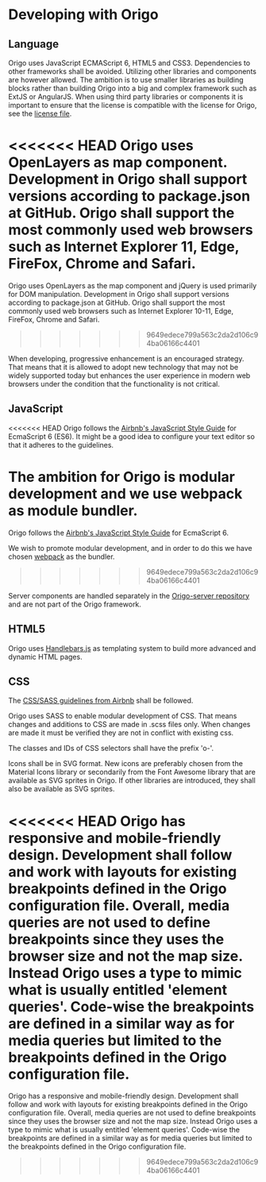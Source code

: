 # Developing with Origo

## Language
Origo uses JavaScript ECMAScript 6, HTML5 and CSS3. Dependencies to other frameworks shall be avoided. Utilizing other libraries and components are however allowed. The ambition is to use smaller libraries as building blocks rather than building Origo into a big and complex framework such as ExtJS or AngularJS. When using third party libraries or components it is important to ensure that the license is compatible with the license for Origo, see the [license file](LICENSE.txt). 

<<<<<<< HEAD
Origo uses OpenLayers as map component. Development in Origo shall support versions according to package.json at GitHub. Origo shall support the most commonly used web browsers such as Internet Explorer 11, Edge, FireFox, Chrome and Safari. 
=======
Origo uses OpenLayers as the map component and jQuery is used primarily for DOM manipulation. Development in Origo shall support versions according to package.json at GitHub. Origo shall support the most commonly used web browsers such as Internet Explorer 10-11, Edge, FireFox, Chrome and Safari. 
>>>>>>> 9649edece799a563c2da2d106c94ba06166c4401

When developing, progressive enhancement is an encouraged strategy. That means that it is allowed to adopt new technology that may not be widely supported today but enhances the user experience in modern web browsers under the condition that the functionality is not critical.

## JavaScript
<<<<<<< HEAD
Origo follows the [Airbnb's JavaScript Style Guide](https://github.com/airbnb/javascript) for EcmaScript 6 (ES6). It might be a good idea to configure your text editor so that it adheres to the guidelines.

The ambition for Origo is modular development and we use webpack as module bundler.
=======
Origo follows the [Airbnb's JavaScript Style Guide](https://github.com/airbnb/javascript) for EcmaScript 6.

We wish to promote modular development, and in order to do this we have chosen [webpack](https://github.com/webpack/webpack) as the bundler.
>>>>>>> 9649edece799a563c2da2d106c94ba06166c4401

Server components are handled separately in the [Origo-server repository](https://github.com/origo-map/origo-server) and are not part of the Origo framework.

## HTML5
Origo uses [Handlebars.js](http://handlebarsjs.com/) as templating system to build more advanced and dynamic HTML pages.

## CSS
The [CSS/SASS guidelines from Airbnb](https://github.com/airbnb/css) shall be followed.

Origo uses SASS to enable modular development of CSS. That means changes and additions to CSS are made in .scss files only. When changes are made it must be verified they are not in conflict with existing css. 

The classes and IDs of CSS selectors shall have the prefix 'o-'.

Icons shall be in SVG format. New icons are preferably chosen from the Material Icons library or secondarily from the Font Awesome library that are available as SVG sprites in Origo. If other libraries are introduced, they shall also be available as SVG sprites.

<<<<<<< HEAD
Origo has responsive and mobile-friendly design. Development shall follow and work with layouts for existing breakpoints defined in the Origo configuration file. Overall, media queries are not used to define breakpoints since they uses the browser size and not the map size. Instead Origo uses a type to mimic what is usually entitled 'element queries'. Code-wise the breakpoints are defined in a similar way as for media queries but limited to the breakpoints defined in the Origo configuration file.
=======
Origo has a responsive and mobile-friendly design. Development shall follow and work with layouts for existing breakpoints defined in the Origo configuration file. Overall, media queries are not used to define breakpoints since they uses the browser size and not the map size. Instead Origo uses a type to mimic what is usually entitled 'element queries'. Code-wise the breakpoints are defined in a similar way as for media queries but limited to the breakpoints defined in the Origo configuration file.
>>>>>>> 9649edece799a563c2da2d106c94ba06166c4401
